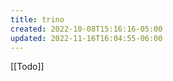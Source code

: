 ```yaml
---
title: trino
created: 2022-10-08T15:16:16-05:00
updated: 2022-11-16T16:04:55-06:00
---
```


[[Todo]]